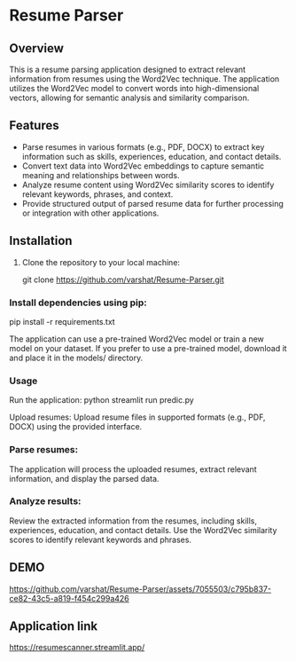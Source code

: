 
# Resume Parser

## Overview

This is a resume parsing application designed to extract relevant information from resumes using the Word2Vec technique. The application utilizes the Word2Vec model to convert words into high-dimensional vectors, allowing for semantic analysis and similarity comparison.

## Features

- Parse resumes in various formats (e.g., PDF, DOCX) to extract key information such as skills, experiences, education, and contact details.
- Convert text data into Word2Vec embeddings to capture semantic meaning and relationships between words.
- Analyze resume content using Word2Vec similarity scores to identify relevant keywords, phrases, and context.
- Provide structured output of parsed resume data for further processing or integration with other applications.

## Installation

1. Clone the repository to your local machine:

   git clone https://github.com/varshat/Resume-Parser.git


### Install dependencies using pip:

pip install -r requirements.txt

The application can use a pre-trained Word2Vec model or train a new model on your dataset. If you prefer to use a pre-trained model, download it and place it in the models/ directory.

### Usage
Run the application: python streamlit run predic.py

Upload resumes: Upload resume files in supported formats (e.g., PDF, DOCX) using the provided interface.

### Parse resumes:

The application will process the uploaded resumes, extract relevant information, and display the parsed data.

### Analyze results:

Review the extracted information from the resumes, including skills, experiences, education, and contact details. Use the Word2Vec similarity scores to identify relevant keywords and phrases.

## DEMO



https://github.com/varshat/Resume-Parser/assets/7055503/c795b837-ce82-43c5-a819-f454c299a426


## Application link
https://resumescanner.streamlit.app/
